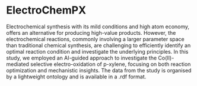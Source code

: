 # ElectroChemPX

Electrochemical synthesis with its mild conditions and high atom economy, offers an alternative for producing high-value products. However, the electrochemical reactions, commonly involving a larger parameter space than traditional chemical synthesis, are challenging to efficiently identify an optimal reaction condition and investigate the underlying principles. In this study, we employed an AI-guided approach to investigate the Co(II)-mediated selective electro-oxidation of p-xylene, focusing on both reaction optimization and mechanistic insights. The data from the study is organised by a lightweight ontology and is available in a .rdf format.
